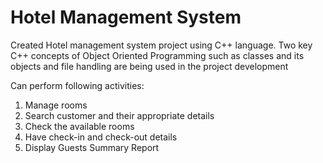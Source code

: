 # Hotel Management System

Created Hotel management system project using C++ language.
Two key C++ concepts of Object Oriented Programming such as classes and its objects and file handling are being used in the project development

Can perform following activities:
1.	Manage rooms
2.	Search customer and their appropriate details
3.	Check the available rooms
4.	Have check-in and check-out details
5.	Display Guests Summary Report
